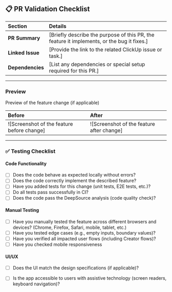 ## 📋 **PR Validation Checklist**

| **Section**            | **Details**                                                                                              |
|:-----------------------|:---------------------------------------------------------------------------------------------------------|
| **PR Summary**          | [Briefly describe the purpose of this PR, the feature it implements, or the bug it fixes.]                |
| **Linked Issue**        | [Provide the link to the related ClickUp issue or task.]                                                  |
| **Dependencies**        | [List any dependencies or special setup required for this PR.]                                           |

---

### **Preview**

Preview of the feature change (if applicable)

| **Before**                                      | **After**                                       |
|:-----------------------------------------------|:-----------------------------------------------|
| ![Screenshot of the feature before change]     | ![Screenshot of the feature after change]       |

---

### ✅ **Testing Checklist**

#### **Code Functionality**
- [ ] Does the code behave as expected locally without errors?
- [ ] Does the code correctly implement the described feature?
- [ ] Have you added tests for this change (unit tests, E2E tests, etc.)?
- [ ] Do all tests pass successfully in CI?
- [ ] Does the code pass the DeepSource analysis (code quality check)?

#### **Manual Testing**
- [ ] Have you manually tested the feature across different browsers and devices? (Chrome, Firefox, Safari, mobile, tablet, etc.)
- [ ] Have you tested edge cases (e.g., empty inputs, boundary values)?
- [ ] Have you verified all impacted user flows (including Creator flows)?
- [ ] Have you checked mobile responsiveness

#### **UI/UX**
- [ ] Does the UI match the design specifications (if applicable)?
- [ ] Is the app accessible to users with assistive technology (screen readers, keyboard navigation)?

